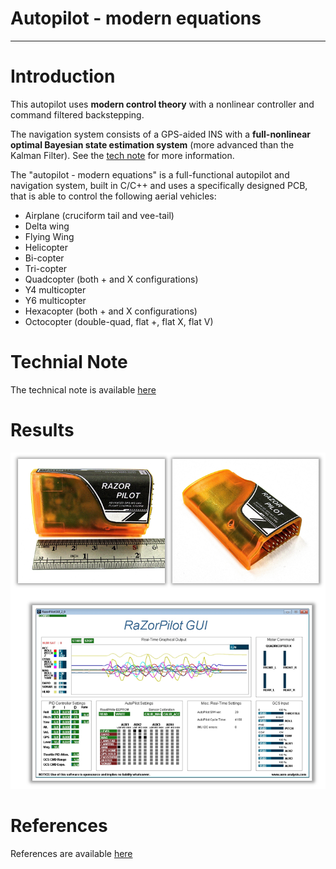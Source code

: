 # Autopilot - modern equations

-----------------------------------------------------------------------------------

# Introduction

This autopilot uses **modern control theory** with a nonlinear controller and command filtered backstepping.  

The navigation system consists of a GPS-aided INS with a **full-nonlinear optimal Bayesian state estimation system** (more advanced than the Kalman Filter).  See the [tech note](https://github.com/pfroysdon/projects/blob/main/aerospace/autopilot_modern/tech_note) for more information.

The "autopilot - modern equations" is a full-functional autopilot and navigation system, built in C/C++ and uses a specifically designed PCB, that is able to control the following aerial vehicles:

- Airplane (cruciform tail and vee-tail)
- Delta wing
- Flying Wing
- Helicopter
- Bi-copter
- Tri-copter
- Quadcopter (both + and X configurations)
- Y4 multicopter
- Y6 multicopter
- Hexacopter (both + and X configurations)
- Octocopter (double-quad, flat +, flat X, flat V)


# Technial Note
The technical note is available [here](https://github.com/pfroysdon/projects/blob/main/aerospace/autopilot_modern/tech_note)

# Results

<p align="center">
	<img width="600" img src="https://github.com/pfroysdon/projects/blob/main/aerospace/autopilot_modern/results/razor_pilot.png">
</p>


# References
References are available [here](https://github.com/pfroysdon/projects/blob/main/aerospace/autopilot_modern/references)